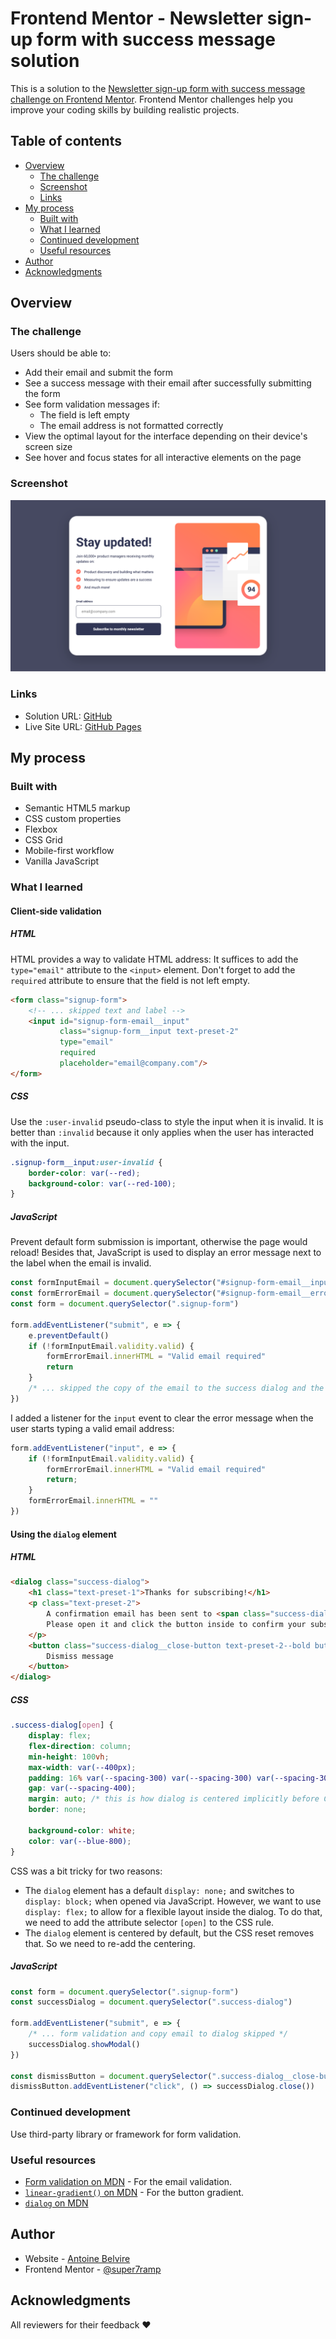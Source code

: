 # Frontend Mentor - Newsletter sign-up form with success message solution

This is a solution to
the [Newsletter sign-up form with success message challenge on Frontend Mentor](https://www.frontendmentor.io/challenges/newsletter-signup-form-with-success-message-3FC1AZbNrv).
Frontend Mentor challenges help you improve your coding skills by building realistic projects.

## Table of contents

- [Overview](#overview)
    - [The challenge](#the-challenge)
    - [Screenshot](#screenshot)
    - [Links](#links)
- [My process](#my-process)
    - [Built with](#built-with)
    - [What I learned](#what-i-learned)
    - [Continued development](#continued-development)
    - [Useful resources](#useful-resources)
- [Author](#author)
- [Acknowledgments](#acknowledgments)

## Overview

### The challenge

Users should be able to:

- Add their email and submit the form
- See a success message with their email after successfully submitting the form
- See form validation messages if:
    - The field is left empty
    - The email address is not formatted correctly
- View the optimal layout for the interface depending on their device's screen size
- See hover and focus states for all interactive elements on the page

### Screenshot

![](./screenshot.png)

### Links

- Solution URL: [GitHub](https://github.com/super7ramp/frontend-mentor/10-newsletter-signup-with-success-message)
- Live Site
  URL: [GitHub Pages](https://super7ramp.github.io/frontend-mentor/10-newsletter-signup-with-success-message/newsletter-sign-up-with-success-message-main/)

## My process

### Built with

- Semantic HTML5 markup
- CSS custom properties
- Flexbox
- CSS Grid
- Mobile-first workflow
- Vanilla JavaScript

### What I learned

#### Client-side validation

##### HTML

HTML provides a way to validate HTML address: It suffices to add the `type="email"` attribute to the `<input>` element.
Don't forget to add the `required` attribute to ensure that the field is not left empty.

```html
<form class="signup-form">
    <!-- ... skipped text and label -->
    <input id="signup-form-email__input"
           class="signup-form__input text-preset-2"
           type="email"
           required
           placeholder="email@company.com"/>
</form>
```

##### CSS

Use the `:user-invalid` pseudo-class to style the input when it is invalid. It is better than `:invalid` because it only
applies when the user has interacted with the input.

```css
.signup-form__input:user-invalid {
    border-color: var(--red);
    background-color: var(--red-100);
}
```

##### JavaScript

Prevent default form submission is important, otherwise the page would reload! Besides that, JavaScript is used to
display an error message next to the label when the email is invalid.

```javascript
const formInputEmail = document.querySelector("#signup-form-email__input")
const formErrorEmail = document.querySelector("#signup-form-email__error")
const form = document.querySelector(".signup-form")

form.addEventListener("submit", e => {
    e.preventDefault()
    if (!formInputEmail.validity.valid) {
        formErrorEmail.innerHTML = "Valid email required"
        return
    }
    /* ... skipped the copy of the email to the success dialog and the opening of the dialog */
})
```

I added a listener for the `input` event to clear the error message when the user starts typing a valid email address:

```javascript
form.addEventListener("input", e => {
    if (!formInputEmail.validity.valid) {
        formErrorEmail.innerHTML = "Valid email required"
        return;
    }
    formErrorEmail.innerHTML = ""
})
```

#### Using the `dialog` element

##### HTML

```html
<dialog class="success-dialog">
    <h1 class="text-preset-1">Thanks for subscribing!</h1>
    <p class="text-preset-2">
        A confirmation email has been sent to <span class="success-dialog__email"></span>.
        Please open it and click the button inside to confirm your subscription.
    </p>
    <button class="success-dialog__close-button text-preset-2--bold button" autofocus>
        Dismiss message
    </button>
</dialog>
```

##### CSS

```css
.success-dialog[open] {
    display: flex;
    flex-direction: column;
    min-height: 100vh;
    max-width: var(--400px);
    padding: 16% var(--spacing-300) var(--spacing-300) var(--spacing-300);
    gap: var(--spacing-400);
    margin: auto; /* this is how dialog is centered implicitly before CSS reset, let's re-add it. */
    border: none;

    background-color: white;
    color: var(--blue-800);
}
```

CSS was a bit tricky for two reasons:

- The `dialog` element has a default `display: none;` and switches to `display: block;` when opened via JavaScript.
  However, we want to use `display: flex;` to allow for a flexible layout inside the dialog. To do that, we need to
  add the attribute selector `[open]` to the CSS rule.
- The `dialog` element is centered by default, but the CSS reset removes that. So we need to re-add the centering.

##### JavaScript

```javascript
const form = document.querySelector(".signup-form")
const successDialog = document.querySelector(".success-dialog")

form.addEventListener("submit", e => {
    /* ... form validation and copy email to dialog skipped */
    successDialog.showModal()
})

const dismissButton = document.querySelector(".success-dialog__close-button")
dismissButton.addEventListener("click", () => successDialog.close())
```

### Continued development

Use third-party library or framework for form validation.

### Useful resources

- [Form validation on MDN](https://developer.mozilla.org/en-US/docs/Learn_web_development/Extensions/Forms/Form_validation) -
  For the email validation.
- [`linear-gradient()` on MDN](https://developer.mozilla.org/fr/docs/Web/CSS/gradient/linear-gradient) - For the button
  gradient.
- [`dialog` on MDN](https://developer.mozilla.org/en-US/docs/Web/HTML/Reference/Elements/dialog)

## Author

- Website - [Antoine Belvire](https://belv.re)
- Frontend Mentor - [@super7ramp](https://www.frontendmentor.io/profile/super7ramp)

## Acknowledgments

All reviewers for their feedback ❤️
